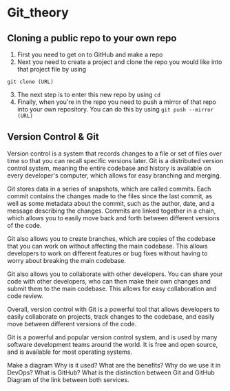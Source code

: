 # Git_theory
## Cloning a public repo to your own repo

1. First you need to get on to GitHub and make a repo
2. Next you need to create a project and clone the repo you would like into that project file by using

`git clone (URL)`

3. The next step is to enter this new repo by using `cd`
4. Finally, when you're in the repo you need to push a mirror of that repo into your own repository. You can do this by using `git push --mirror (URL)`

## Version Control & Git

Version control is a system that records changes to a file or set of files over time so that you can recall specific versions later. Git is a distributed version control system, meaning the entire codebase and history is available on every developer's computer, which allows for easy branching and merging. 

Git stores data in a series of snapshots, which are called commits. Each commit contains the changes made to the files since the last commit, as well as some metadata about the commit, such as the author, date, and a message describing the changes. Commits are linked together in a chain, which allows you to easily move back and forth between different versions of the code. 

Git also allows you to create branches, which are copies of the codebase that you can work on without affecting the main codebase. This allows developers to work on different features or bug fixes without having to worry about breaking the main codebase. 

Git also allows you to collaborate with other developers. You can share your code with other developers, who can then make their own changes and submit them to the main codebase. This allows for easy collaboration and code review. 

Overall, version control with Git is a powerful tool that allows developers to easily collaborate on projects, track changes to the codebase, and easily move between different versions of the code.

Git is a powerful and popular version control system, and is used by many software development teams around the world. It is free and open source, and is available for most operating systems.



Make a diagram
Why is it used? What are the benefits?
Why do we use it in DevOps?
What is GitHub? What is the distinction between Git and GitHub
Diagram of the link between both services.